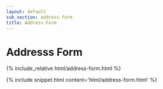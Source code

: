 ```yaml
---
layout: default
sub_section: address-form
title: Address Form
---
```


# Addresss Form

<div class="site-c-showcase">
{% include_relative html/address-form.html %}
</div>

{% include snippet.html content='html/address-form.html' %}